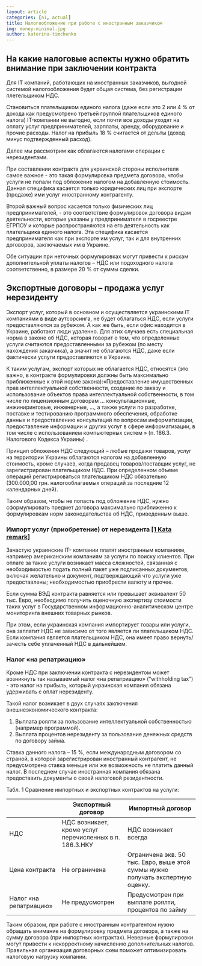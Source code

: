 ```yaml
---
layout: article
categories: [a1, actual]
title: Налогообложение при работе с иностранным заказчиком
img: money-minimal.jpg
author: katerina-timchenko
---
```


## На какие налоговые аспекты нужно обратить внимание при заключении контракта 

Для IT компаний, работающих на иностранных заказчиков, выгодной системой налогообложения будет общая система, 
без регистрации плетельщиком НДС. 

Становиться плательщиком единого налога (даже если это 2 или 4 % от дохода как предусмотрено третьей группой плательщиков 
единого налога) IT-компании не выгодно, если почти все доходы уходят на оплату услуг предпринимателей, зарплаты, аренду, 
оборудование и прочие расходы. Налог на прибыль 18 % считается от дельты (доход минус подтвержденный расход).

Далее мы рассмотрим как облагаются налогами операции с нерезидентами.

При составлении контракта для украинской стороны исполнителя самое важное - это такая формулировка предмета договора, 
чтобы услуги не попали под обложение налогом на добавленную стоимость.
Данная специфика касается только юридических лиц при экспорте (продаже) ими услуг иностранному контрагенту.

Второй важный вопрос касается только физических лиц предпринимателей, - это соответствие формулировок договора 
видам деятельности, которые указаны у предпринимателя в госреестре ЕГРПОУ и которые распространяются на его деятельность 
как плательщика единого налога.  Эта специфика касается предпринимателя как при экспорте им услуг, так и для внутренних 
договоров, заключаемых им в Украине.

Обе ситуации при неточных формулировках могут привести к рискам дополнительной уплаты налогов – НДС или подоходного 
налога соответственно, в размере 20 % от суммы сделки.

## Экспортные договоры – продажа услуг нерезиденту

Экспорт услуг, который в основном и осуществляется украинскими IT компаниями в виде аутсорсинга,  не будет облагаться НДС, если
услуги предоставляются за рубежом. А как же быть, если офис находится в Украине, работают люди удаленно. 
Для этих случаев есть специальная норма в законе об НДС, которая говорит о том, что определенные услуги считаются 
предоставленными за рубежом (по месту нахождения заказчика), а значит не облагаются НДС, даже если фактически услуги предоставляются в Украине. 

К таким услугам, экспорт которых не облагается НДС, относятся (это важно, в контракте формулировки должны быть максимально
приближенные к этой норме закона):«Предоставление имущественных прав интеллектуальной собственности, создание по заказу и
использование объектов права интеллектуальной собственности, в том числе по лицензионным договорам ... консультационные,
инжиниринговые, инженерные, ..., а также услуги по разработке, поставке и тестированию программного обеспечения, обработке
данных и предоставлению консультаций по вопросам информатизации, предоставление информации и других услуг в сфере 
информатизации, в том числе с использованием компьютерных систем » (п. 186.3. Налогового Кодекса Украины) .

Принцип обложения НДС следующий – любые продажи товаров, услуг на территории Украины облагаются налогом на добавленную 
стоимость, кроме случаев, когда продавец товаров/поставщик услуг, не зарегистрирован плательщиком НДС. 
При определенном объеме операций регистрироваться плательщиком НДС обязательно (300.000,00 грн.  налогооблагаемых операций 
за последние 12 календарных дней). 

Таким образом, чтобы не попасть под обложение НДС, нужно сформулировать предмет договора максимально приближенно к 
формулировкам норм законодательства об НДС, приведенным выше.

### Импорт услуг (приобретение) от нерезидента [[1 Kata remark]](#1) 

Зачастую украинские IT- компании платят иностранным компаниям, например американским компаниям за услуги по поиску клиентов. 
При оплате за такие услуги возникает масса сложностей, связанная с необходимостью подать полный пакет уже подписанных 
документов, включая желательно и документ, подтверждающий что услуги уже предоставлены; необходимостью приобрести 
валюту и прочее. 

Если сумма ВЭД контракта равняется или превышает эквивалент 50 тыс. Евро, необходимо получить оценочную экспертизу 
стоимости таких услуг в Государственном информационно-аналитическом центре мониторинга внешних товарных рынков. 

При этом, если украинская компания импортирует товары или услуги, она заплатит НДС не зависимо от того является ли 
плательщиком НДС. Если компания является плательщиком НДС, она имеет право вернуть/зачесть себе уплаченный НДС в дальнейшем. 

### Налог «на репатриацию» 

Кроме НДС при заключении контракта с нерезидентом может возникнуть так называемый налог «на репатриацию»
(“withholding tax”) - это налог на прибыль, который украинская компания обязана удерживать с оплат нерезиденту. 

Такой налог возникает в двух случаях заключения внешнеэкономического контракта:

1.	Выплата роялти за пользование интеллектуальной собственностью (например программой).
2.	Выплата процентов нерезиденту за пользование денежных средств по договору займа.

Ставка данного налога – 15 %, если международным договором со страной, в которой зарегистрирован иностранный контрагент, 
не предусмотрена ставка меньше или же возможность не платить данный налог. В последнем случае иностранная компания обязана 
предоставить документы о своей налоговой резидентности.

Табл. 1 Сравнение импортных и экспортных контрактов на услуги:

|  |Экспортный договор|	Импортный договор|
|--|------------------|------------------|
|НДС| 	НДС возникает, кроме услуг перечисленных в п. 186.3.НКУ|	НДС возникает всегда|
|Цена контракта	|Не ограничена|	Ограничена экв. 50 тыс. Евро, выше этой суммы нужно получать экспертную оценку.|
|Налог «на репатриацию»	|Не предусмотрен|	Предусмотрен при выплате роялти, процентов по займу|

Таким образом, при работе с иностранным контрагентом нужно обращать внимание на формулировку предмета договора, а также на 
сумму договора (при импортных контрактах). Неверные формулировки могут привести к некорректному начислению дополнительных
налогов. Правильная организация договорных схем поможет оптимизировать налоговую нагрузку компании. 






